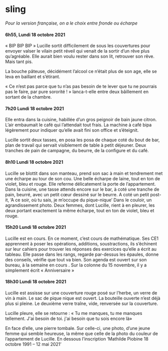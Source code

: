 # sling


*Pour la version française, on a le choix entre fronde ou écharpe*

#### 6h55, Lundi 18 octobre 2021

« BIP BIP BIP » Lucille sortit difficilement de sous les couvertures pour envoyer valser le vilain petit réveil qui venait de la sortir d’un rêve plus qu’agréable. Elle aurait bien voulu rester dans son lit, retrouver son rêve. Mais tant pis.

La bouche pâteuse, décidément l’alcool ce n’était plus de son age, elle se leva en baillant et s’étirant.

« Ce n’est pas parce que tu n’as pas besoin de te lever que tu ne pourrais pas le faire, par pure sororité ! » lanca-t-elle entre deux bâillement en sortant de la chambre.

#### 7h20 Lundi 18 octobre 2021

Elle entra dans la cuisine, habillée d’un gros peignoir de bain jaune citron. L’air embaumait le café qui l’attendait tout frais. La machine à café bipa légèrement pour indiquer qu’elle avait fini son office et s’éteignit.

Lucille sortit deux tasses, en posa les posa de chaque coté du bout de bar, plan de travail qui servait visiblement de table à petit déjeuner. Deux tranches de pain de campagne, du beurre, de la configure et du café.

#### 8h10 Lundi 18 octobre 2021

Lucille se blottit dans son manteau, prend son sac à main et tendrement met une écharpe au tour de son cou. Une belle écharpe de laine, tout en ton de violet, bleu et rouge. Elle referme délicatement la porte de l’appartement. Dans la cuisine, une tasse attends encore sur le bar, à coté une tranche de pain, beurré, avec un petit cœur dessiné sur le beurre. A coté un petit post-it, ‘A ce soir, où tu sais, je m’occupe du pique-nique’ Dans le couloir, un agrandissement photo. Deux femmes, dont Lucille, rient à en pleurer, les deux portant exactement la même écharpe, tout en ton de violet, bleu et rouge.

#### 15h20 Lundi 18 octobre 2021

Lucille est en cours. En ce moment, c’est cours de mathématique. Ses CE1 apprennent à poser les opérations, additions, soustractions, ils s’échinent sur leur cahiers pour trouver les réponses des exercices qu’elle a écrit au tableau. Elle passe dans les rangs, regarde par-dessus les épaules, donne des conseils, vérifie que tout va bien. Son agenda est ouvert sur son bureau, à la semaine en cours . Sur la colonne du 15 novembre, il y a simplement écrit « Anniversaire »


#### 18h30 Lundi 18 octobre 2021

Lucille est assisse sur une couverture rouge posé sur l’herbe, un verre de vin à main. Le sac de pique nique est ouvert. La bouteille ouverte n’est déjà plus si pleine. Le deuxième verre traîne, vide, renversée sur la couverture.

Lucille pleure, elle se retourne :
« Tu me manques, tu me manques tellement. J'ai besoin de toi. j'ai besoin que tu sois encore là»

En face d’elle, une pierre tombale. Sur celle-ci, une photo, d’une jeune femme qui semble heureuse, la même que celle de la photo du couleur de l’appartement de Lucille. En dessous l’inscription ‘Mathilde Piobine 18 octobre 1991 – 12 mai 2021’
